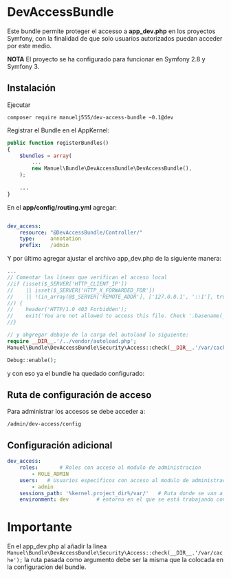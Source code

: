 DevAccessBundle
=====

Este bundle permite proteger el accesso a **app_dev.php** en los proyectos Symfony, con la finalidad de que solo usuarios autorizados puedan acceder por este medio.

**NOTA** El proyecto se ha configurado para funcionar en Symfony 2.8 y Symfony 3.

Instalación
---

Ejecutar

    composer require manuelj555/dev-access-bundle ~0.1@dev
  
Registrar el Bundle en el AppKernel:

```php
public function registerBundles()
{
    $bundles = array(
        ...
        new Manuel\Bundle\DevAccessBundle\DevAccessBundle(),
    );
    
    ...
}
```

En el **app/config/routing.yml** agregar:

```yaml

dev_access:
    resource: "@DevAccessBundle/Controller/"
    type:     annotation
    prefix:   /admin
``` 

Y por último agregar ajustar el archivo app_dev.php de la siguiente manera:

```php
...
// Comentar las lineas que verifican el acceso local
//if (isset($_SERVER['HTTP_CLIENT_IP'])
//    || isset($_SERVER['HTTP_X_FORWARDED_FOR'])
//    || !(in_array(@$_SERVER['REMOTE_ADDR'], ['127.0.0.1', '::1'], true) || PHP_SAPI === 'cli-server')
//) {
//    header('HTTP/1.0 403 Forbidden');
//    exit('You are not allowed to access this file. Check '.basename(__FILE__).' for more information.');
//}

// y ahgregar debajo de la carga del autoload lo siguiente:
require __DIR__.'/../vendor/autoload.php';
Manuel\Bundle\DevAccessBundle\Security\Access::check(__DIR__.'/var/cache'); // Agregar esta linea

Debug::enable();
```

y con eso ya el bundle ha quedado configurado:


Ruta de configuración de acceso
----

Para administrar los accesos se debe acceder a:

    /admin/dev-access/config
  
Configuración adicional
----


```yaml
dev_access:
    roles:       # Roles con acceso al modulo de administracion
        - ROLE_ADMIN
    users:   # Usuarios especificos con acceso al modulo de administracion
        - admin
    sessions_path: '%kernel.project_dir%/var/'   # Ruta donde se van a generar los archivos de sesion
    environment: dev         # entorno en el que se está trabajando con acceso restringido
``` 

Importante
===

En el app_dev.php al añadir la linea `Manuel\Bundle\DevAccessBundle\Security\Access::check(__DIR__.'/var/cache');` la ruta pasada como argumento debe ser la misma que la colocada en la configuracion del bundle.
    
